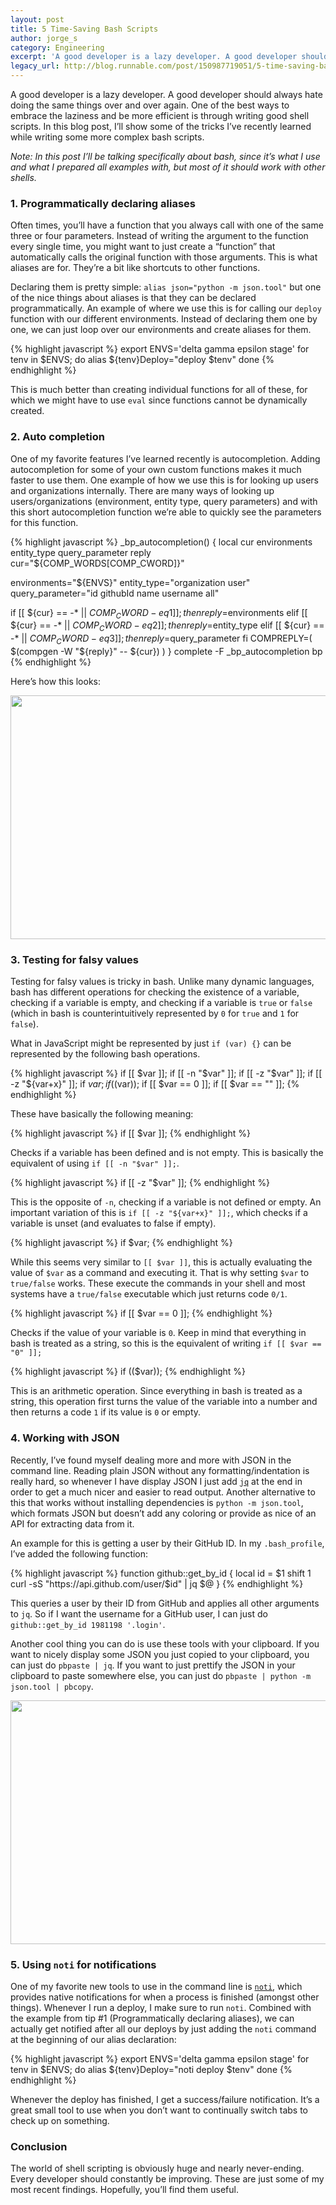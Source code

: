 ```yaml
---
layout: post
title: 5 Time-Saving Bash Scripts
author: jorge_s
category: Engineering
excerpt: 'A good developer is a lazy developer. A good developer should always hate doing the same things over and over again. One of the best ways to embrace the laziness and be more efficient is through writing good shell scripts. In this blog post, I’ll show some of the tricks I’ve recently learned while writing some more complex bash scripts.<br><br><em>Note: In this post I’ll be talking specifically about bash, since it’s what I use and what I prepared all examples with, but most of it should work with other shells.</em>'
legacy_url: http://blog.runnable.com/post/150987719051/5-time-saving-bash-scripts
---
```


A good developer is a lazy developer. A good developer should always hate doing the same things over and over again. One of the best ways to embrace the laziness and be more efficient is through writing good shell scripts. In this blog post, I’ll show some of the tricks I’ve recently learned while writing some more complex bash scripts.

_Note: In this post I’ll be talking specifically about bash, since it’s what I use and what I prepared all examples with, but most of it should work with other shells._

### 1. Programmatically declaring aliases

Often times, you’ll have a function that you always call with one of the same three or four parameters. Instead of writing the argument to the function every single time, you might want to just create a “function” that automatically calls the original function with those arguments. This is what aliases are for. They’re a bit like shortcuts to other functions.

Declaring them is pretty simple: `alias json="python -m json.tool"` but one of the nice things about aliases is that they can be declared programmatically. An example of where we use this is for calling our `deploy` function with our different environments. Instead of declaring them one by one, we can just loop over our environments and create aliases for them.

{% highlight javascript %}
export ENVS='delta gamma epsilon stage'
for tenv in $ENVS; do
  alias ${tenv}Deploy="deploy $tenv"
done
{% endhighlight %}

This is much better than creating individual functions for all of these, for which we might have to use `eval` since functions cannot be dynamically created.

### 2. Auto completion

One of my favorite features I’ve learned recently is autocompletion. Adding autocompletion for some of your own custom functions makes it much faster to use them. One example of how we use this is for looking up users and organizations internally. There are many ways of looking up users/organizations (environment, entity type, query parameters) and with this short autocompletion function we’re able to quickly see the parameters for this function.

{% highlight javascript %}
_bp_autocompletion()
{
  local cur environments entity_type query_parameter reply
  cur="${COMP_WORDS[COMP_CWORD]}"

  environments="${ENVS}"
  entity_type="organization user"
  query_parameter="id githubId name username all"

  if [[ ${cur} == -* || ${COMP_CWORD} -eq 1 ]] ; then
    reply=$environments
  elif [[ ${cur} == -* || ${COMP_CWORD} -eq 2 ]] ; then
    reply=$entity_type
  elif [[ ${cur} == -* || ${COMP_CWORD} -eq 3 ]] ; then
    reply=$query_parameter
  fi
  COMPREPLY=( $(compgen -W "${reply}" -- ${cur}) )
}
complete -F _bp_autocompletion bp
{% endhighlight %}

Here’s how this looks:

<img src="https://s3-us-west-1.amazonaws.com/runnable-design/autocompletion.gif" width="664" height="390">

### 3. Testing for falsy values

Testing for falsy values is tricky in bash. Unlike many dynamic languages, bash has different operations for checking the existence of a variable, checking if a variable is empty, and checking if a variable is `true` or `false` (which in bash is counterintuitively represented by `0` for `true` and `1` for `false`).

What in JavaScript might be represented by just `if (var) {}` can be represented by the following bash operations.

{% highlight javascript %}
if [[ $var ]];
if [[ -n "$var" ]];
if [[ -z "$var" ]];
if [[ -z "${var+x}" ]];
if $var;
if (($var));
if [[ $var == 0 ]];
if [[ $var == "" ]];
{% endhighlight %}

These have basically the following meaning:

{% highlight javascript %}
if [[ $var ]];
{% endhighlight %}

Checks if a variable has been defined and is not empty. This is basically the equivalent of using `if [[ -n "$var" ]];`.

{% highlight javascript %}
if [[ -z "$var" ]];
{% endhighlight %}

This is the opposite of `-n`, checking if a variable is not defined or empty. An important variation of this is `if [[ -z "${var+x}" ]];`, which checks if a variable is unset (and evaluates to false if empty).

{% highlight javascript %}
if $var;
{% endhighlight %}

While this seems very similar to `[[ $var ]]`, this is actually evaluating the value of `$var` as a command and executing it. That is why setting `$var` to `true/false` works. These execute the commands in your shell and most systems have a `true/false` executable which just returns code `0/1`.

{% highlight javascript %}
if [[ $var == 0 ]];
{% endhighlight %}

Checks if the value of your variable is `0`. Keep in mind that everything in bash is treated as a string, so this is the equivalent of writing `if [[ $var == "0" ]];`

{% highlight javascript %}
if (($var));
{% endhighlight %}

This is an arithmetic operation. Since everything in bash is treated as a string, this operation first turns the value of the variable into a number and then returns a code `1` if its value is `0` or empty.

### 4. Working with JSON

Recently, I’ve found myself dealing more and more with JSON in the command line. Reading plain JSON without any formatting/indentation is really hard, so whenever I have display JSON I just add [`jq`](http://t.umblr.com/redirect?z=https%3A%2F%2Fstedolan.github.io%2Fjq%2F&t=NmU5ZTg4ZTMzMjVkNjQ5NDczMWYwMzI5ZDkwNTA4MmZkOTg0YjA4NixuWHhBWDVZZA%3D%3D&b=t%3ANYUWSMP8glLS4tRmPIbrNA&m=1) at the end in order to get a much nicer and easier to read output. Another alternative to this that works without installing dependencies is `python -m json.tool`, which formats JSON but doesn’t add any coloring or provide as nice of an API for extracting data from it.

An example for this is getting a user by their GitHub ID. In my `.bash_profile`, I’ve added the following function:

{% highlight javascript %}
function github::get_by_id
{
  local id = $1
  shift 1
  curl -sS "https://api.github.com/user/$id" | jq $@
}
{% endhighlight %}

This queries a user by their ID from GitHub and applies all other arguments to `jq`. So if I want the username for a GitHub user, I can just do `github::get_by_id 1981198 '.login'`.

Another cool thing you can do is use these tools with your clipboard. If you want to nicely display some JSON you just copied to your clipboard, you can just do `pbpaste | jq`. If you want to just prettify the JSON in your clipboard to paste somewhere else, you can just do `pbpaste | python -m json.tool | pbcopy`.

<img src="https://s3-us-west-1.amazonaws.com/runnable-design/json.gif" width="664" height="390">

### 5. Using `noti` for notifications

One of my favorite new tools to use in the command line is [`noti`](http://t.umblr.com/redirect?z=https%3A%2F%2Fgithub.com%2Fvariadico%2Fnoti&t=NTczMjE1YTY0OGE3NGNhZjMwMDM5NjgzNzgyNzg4ZjhiOTA3NTgzNixuWHhBWDVZZA%3D%3D&b=t%3ANYUWSMP8glLS4tRmPIbrNA&m=1), which provides native notifications for when a process is finished (amongst other things). Whenever I run a deploy, I make sure to run `noti`. Combined with the example from tip #1 (Programmatically declaring aliases), we can actually get notified after all our deploys by just adding the `noti` command at the beginning of our alias declaration:

{% highlight javascript %}
export ENVS='delta gamma epsilon stage'
for tenv in $ENVS; do
  alias ${tenv}Deploy="noti deploy $tenv"
done
{% endhighlight %}

Whenever the deploy has finished, I get a success/failure notification. It’s a great small tool to use when you don’t want to continually switch tabs to check up on something.

### Conclusion

The world of shell scripting is obviously huge and nearly never-ending. Every developer should constantly be improving. These are just some of my most recent findings. Hopefully, you’ll find them useful.
